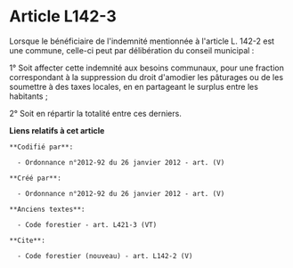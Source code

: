 # Article L142-3

Lorsque le bénéficiaire de l'indemnité mentionnée à l'article L. 142-2 est une commune, celle-ci peut par délibération du
conseil municipal :

1° Soit affecter cette indemnité aux besoins communaux, pour une fraction correspondant à la suppression du droit d'amodier
les pâturages ou de les soumettre à des taxes locales, en en partageant le surplus entre les habitants ;

2° Soit en répartir la totalité entre ces derniers.

**Liens relatifs à cet article**

	**Codifié par**:

	  - Ordonnance n°2012-92 du 26 janvier 2012 - art. (V)

	**Créé par**:

	  - Ordonnance n°2012-92 du 26 janvier 2012 - art. (V)

	**Anciens textes**:

	  - Code forestier - art. L421-3 (VT)

	**Cite**:

	  - Code forestier (nouveau) - art. L142-2 (V)
